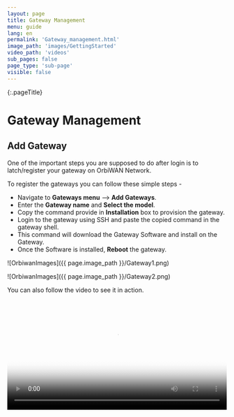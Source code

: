 ```yaml
---
layout: page
title: Gateway Management
menu: guide
lang: en
permalink: 'Gateway_management.html'
image_path: 'images/GettingStarted'
video_path: 'videos'
sub_pages: false
page_type: 'sub-page'
visible: false
---
```


{:.pageTitle}

# Gateway Management

## Add Gateway

One of the important steps you are supposed to do after login is to latch/register your gateway on OrbiWAN Network.

To register the gateways you can follow these simple steps -

- Navigate to **Gateways menu** --&gt; **Add Gateways**.
- Enter the **Gateway name** and **Select the model**.
- Copy the command provide in **Installation** box to provision the gateway.
- Login to the gateway using SSH and paste the copied command in the gateway shell.
- This command will download the Gateway Software and install on the Gateway.
- Once the Software is installed, **Reboot** the gateway.

![OrbiwanImages]({{ page.image_path }}/Gateway1.png)

![OrbiwanImages]({{ page.image_path }}/Gateway2.png)

You can also follow the video to see it in action.

<video width="100%" controls poster="{{ page.image_path }}/poster_gateway_privisioning.png">
    <source src="{{page.video_path}}/aws-marketplace-ow-gateway-provisioning.mov" type="video/mp4" />
    Your browser does not support HTML video.
</video>
